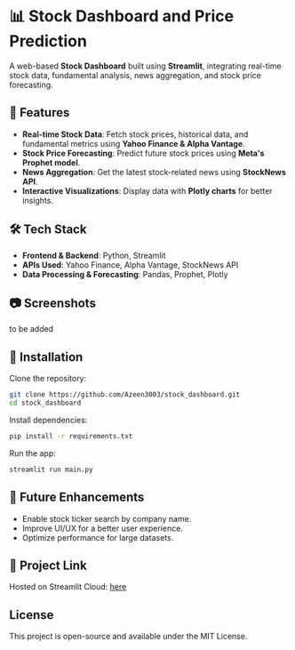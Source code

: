 # 📊 Stock Dashboard and Price Prediction  

A web-based **Stock Dashboard** built using **Streamlit**, integrating real-time stock data, fundamental analysis, news aggregation, and stock price forecasting.  

## 🚀 Features  

- **Real-time Stock Data**: Fetch stock prices, historical data, and fundamental metrics using **Yahoo Finance & Alpha Vantage**.  
- **Stock Price Forecasting**: Predict future stock prices using **Meta's Prophet model**.  
- **News Aggregation**: Get the latest stock-related news using **StockNews API**.  
- **Interactive Visualizations**: Display data with **Plotly charts** for better insights.  

## 🛠️ Tech Stack  

- **Frontend & Backend**: Python, Streamlit  
- **APIs Used**: Yahoo Finance, Alpha Vantage, StockNews API  
- **Data Processing & Forecasting**: Pandas, Prophet, Plotly  

## 📷 Screenshots  

to be added  

## 🔧 Installation  

Clone the repository:  
```sh
git clone https://github.com/Azeen3003/stock_dashboard.git
cd stock_dashboard
```

Install dependencies:
```sh
pip install -r requirements.txt
```

Run the app:
```sh
streamlit run main.py
```

## 📌 Future Enhancements

- Enable stock ticker search by company name.
- Improve UI/UX for a better user experience.
- Optimize performance for large datasets.

## 📎 Project Link

Hosted on Streamlit Cloud: [here](yourstockdashboard.streamlit.app)

## License

This project is open-source and available under the MIT License.
